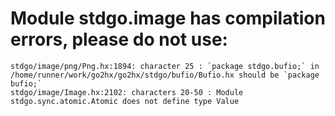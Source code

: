 # Module stdgo.image has compilation errors, please do not use:
```
stdgo/image/png/Png.hx:1894: character 25 : `package stdgo.bufio;` in /home/runner/work/go2hx/go2hx/stdgo/bufio/Bufio.hx should be `package bufio;`
stdgo/image/Image.hx:2102: characters 20-50 : Module stdgo.sync.atomic.Atomic does not define type Value

```

